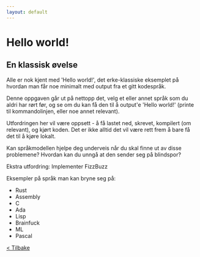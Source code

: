 ```yaml
---
layout: default
---
```


# Hello world!

## En klassisk øvelse

Alle er nok kjent med 'Hello world!', det erke-klassiske eksemplet på hvordan man
får noe minimalt med output fra et gitt kodespråk.

Denne oppgaven går ut på nettopp det, velg et eller annet språk som du aldri har rørt før,
og se om du kan få den til å output'e 'Hello world!' (printe til kommandolinjen, eller noe annet relevant).

Utfordringen her vil være oppsett - å få lastet ned, skrevet, kompilert (om relevant), og kjørt koden.
Det er ikke alltid det vil være rett frem å bare få det til å kjøre lokalt.

Kan språkmodellen hjelpe deg underveis når du skal finne ut av disse problemene?
Hvordan kan du unngå at den sender seg på blindspor?

Ekstra utfordring: Implementer FizzBuzz

Eksempler på språk man kan bryne seg på:
- Rust
- Assembly
- C
- Ada
- Lisp
- Brainfuck
- ML
- Pascal

[< Tilbake](../exercises.md)